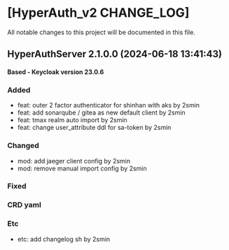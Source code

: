 # [HyperAuth_v2 CHANGE_LOG]
All notable changes to this project will be documented in this file.

<!-------------------- 2.1.0.0 start -------------------->

## HyperAuthServer 2.1.0.0 (2024-06-18 13:41:43)

#### Based - Keycloak version 23.0.6

### Added
  - feat: outer 2 factor authenticator for shinhan with aks by 2smin
  - feat: add sonarqube / gitea as new default client by 2smin
  - feat: tmax realm auto import by 2smin
  - feat: change user_attribute ddl for sa-token by 2smin

### Changed
  - mod: add jaeger client config by 2smin
  - mod: remove manual import config by 2smin

### Fixed

### CRD yaml

### Etc
  - etc: add changelog sh by 2smin

<!--------------------- v2.1.0.0 end --------------------->
